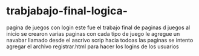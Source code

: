 # trabjabajo-final-logica-
pagina de juegos con login
este fue el trabajo final de paginas d juegos 
al inicio se crearon varias paginas con cada tipo de juego 
le agregue un navabar llamado desde el ascrivo scrip hacia todoas las paginas 
se intento agregar el archivo registrar.html
para hacer los logins de los usuarios 
